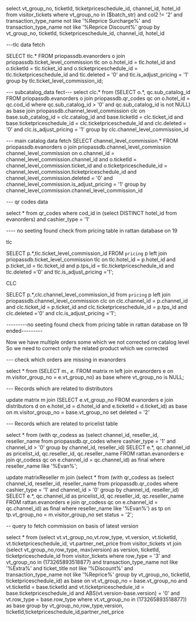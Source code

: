 select vt_group_no, ticketId, ticketpriceschedule_id, channel_id, hotel_id from visitor_tickets where vt_group_no in ($batch_str) and col2 != '2' and transaction_type_name not like '%Reprice Surcharge%' and transaction_type_name not like '%Reprice Discount%' group by vt_group_no, ticketId, ticketpriceschedule_id, channel_id, hotel_id

---tlc data fetch

SELECT tlc.* FROM priopassdb.evanorders o join priopassdb.ticket_level_commission tlc on o.hotel_id = tlc.hotel_id and o.ticketId = tlc.ticket_id and o.ticketpriceschedule_id = tlc.ticketpriceschedule_id and tlc.deleted = '0' and tlc.is_adjust_pricing = '1' group by tlc.ticket_level_commission_id; 

--- subcatalog_data fect---
select clc.* from (SELECT o.*, qc.sub_catalog_id FROM priopassdb.evanorders o join priopassdb.qr_codes qc on o.hotel_id = qc.cod_id where qc.sub_catalog_id > '0' and qc.sub_catalog_id is not NULL) as base join priopassdb.channel_level_commission clc on base.sub_catalog_id = clc.catalog_id and base.ticketId = clc.ticket_id and base.ticketpriceschedule_id = clc.ticketpriceschedule_id and clc.deleted = '0' and clc.is_adjust_pricing = '1' group by clc.channel_level_commission_id


--- main catalog data fetch
SELECT channel_level_commission.* FROM priopassdb.evanorders o join priopassdb.channel_level_commission channel_level_commission on o.channel_id = channel_level_commission.channel_id and o.ticketId = channel_level_commission.ticket_id and o.ticketpriceschedule_id = channel_level_commission.ticketpriceschedule_id and channel_level_commission.deleted = '0' and channel_level_commission.is_adjust_pricing = '1' group by channel_level_commission.channel_level_commission_id

--- qr codes data


select * from qr_codes where cod_id in (select DISTINCT hotel_id from evanorders) and cashier_type = '1' 


---- no seeting found check from pricing table in rattan database on 19

tlc 
 
SELECT p.*,tlc.ticket_level_commission_id FROM `pricing` p left join priopassdb.ticket_level_commission tlc on tlc.hotel_id = p.hotel_id and p.ticket_id = tlc.ticket_id and p.tps_id = tlc.ticketpriceschedule_id and tlc.deleted ='0' and tlc.is_adjust_pricing ='1';
 
 
 
 
CLC
 
SELECT p.*,clc.channel_level_commission_id from `pricing` p left join priopassdb.channel_level_commission clc on clc.channel_id = p.channel_id and clc.ticket_id = p.ticket_id and  clc.ticketpriceschedule_id = p.tps_id and clc.deleted ='0' and clc.is_adjust_pricing ='1';

---------no seeting found check from pricing table in rattan database on 19 ended---------
 


Now we have multiple orders some which we not corrected on catalog level So we need to correct only the related product which we corrected


--- check which orders are missing in evanorders

select * from (SELECT m.*, e.* FROM matrix m left join evanorders e on m.visitor_group_no = e.vt_group_no) as base where vt_group_no is NULL; 


--- Records which are related to distributors

update matrix m join (SELECT e.vt_group_no FROM evanorders e join distributors d on e.hotel_id = d.hotel_id and e.ticketId = d.ticket_id) as base on m.visitor_group_no = base.vt_group_no set deleted = '2'


--- Records which are related to pricelist table

select * from (with qr_codess as (select channel_id, reseller_id, reseller_name from priopassdb.qr_codes where cashier_type = '1' and channel_id > '0' group by channel_id, reseller_id) SELECT e.*, qc.channel_id as pricelist_id, qc.reseller_id, qc.reseller_name FROM rattan.evanorders e join qr_codess qc on e.channel_id = qc.channel_id) as final where reseller_name like '%Evan%';  

update matrixReseller m join (select * from (with qr_codess as (select channel_id, reseller_id, reseller_name from priopassdb.qr_codes where cashier_type = '1' and channel_id > '0' group by channel_id, reseller_id) SELECT e.*, qc.channel_id as pricelist_id, qc.reseller_id, qc.reseller_name FROM rattan.evanorders e join qr_codess qc on e.channel_id = qc.channel_id) as final where reseller_name like '%Evan%') as tp on tp.vt_group_no = m.visitor_group_no set status = '2'; 



-- query to fetch commission on basis of latest version

select * from (select vt.vt_group_no,vt.row_type, vt.version, vt.ticketId, vt.ticketpriceschedule_id, vt.partner_net_price from visitor_tickets vt join (select vt_group_no,row_type, max(version) as version, ticketId, ticketpriceschedule_id from visitor_tickets where row_type = '3' and vt_group_no in (173265893518877) and transaction_type_name not like '%Extra%' and ticket_title not like '%Discount%' and transaction_type_name not like '%Reprice%' group by vt_group_no, ticketId, ticketpriceschedule_id) as base on vt.vt_group_no = base.vt_group_no and vt.ticketId = base.ticketId and vt.ticketpriceschedule_id = base.ticketpriceschedule_id and ABS(vt.version-base.version) = '0' and vt.row_type = base.row_type where vt.vt_group_no in (173265893518877)) as base group by vt_group_no,row_type,version, ticketId,ticketpriceschedule_id,partner_net_price